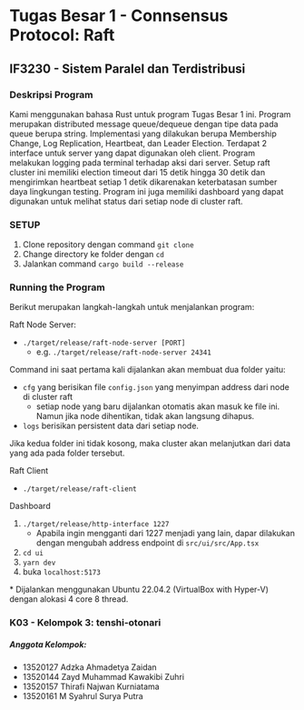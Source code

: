 # Tugas Besar 1 - Connsensus Protocol: Raft
## IF3230 - Sistem Paralel dan Terdistribusi
### Deskripsi Program
Kami menggunakan bahasa Rust untuk program Tugas Besar 1 ini. Program merupakan distributed message queue/dequeue dengan tipe data pada queue berupa string. Implementasi yang dilakukan berupa Membership Change, Log Replication, Heartbeat, dan Leader Election. Terdapat 2 interface untuk server yang dapat digunakan oleh client. Program melakukan logging pada terminal terhadap aksi dari server. Setup raft cluster ini memiliki election timeout dari 15 detik hingga 30 detik dan mengirimkan heartbeat setiap 1 detik dikarenakan keterbatasan sumber daya lingkungan testing. Program ini juga memiliki dashboard yang dapat digunakan untuk melihat status dari setiap node di cluster raft.
### SETUP
1. Clone repository dengan command `git clone`
2. Change directory ke folder dengan `cd`
3. Jalankan command `cargo build --release`

### Running the Program
Berikut merupakan langkah-langkah untuk menjalankan program:

Raft Node Server: 
- `./target/release/raft-node-server [PORT]`
  - e.g. `./target/release/raft-node-server 24341`

Command ini saat pertama kali dijalankan akan membuat dua folder yaitu:
- `cfg` yang berisikan file `config.json` yang menyimpan address dari node di cluster raft
  - setiap node yang baru dijalankan otomatis akan masuk ke file ini. Namun jika node dihentikan, tidak akan langsung dihapus.
- `logs` berisikan persistent data dari setiap node.

Jika kedua folder ini tidak kosong, maka cluster akan melanjutkan dari data yang ada pada folder tersebut.

Raft Client
- `./target/release/raft-client`

Dashboard
1. `./target/release/http-interface 1227`
    - Apabila ingin mengganti dari 1227 menjadi yang lain, dapar dilakukan dengan mengubah address endpoint di `src/ui/src/App.tsx`
2. `cd ui`
3. `yarn dev`
4. buka `localhost:5173`

\* Dijalankan menggunakan Ubuntu 22.04.2 (VirtualBox with Hyper-V) dengan alokasi 4 core 8 thread.

### K03 - Kelompok 3: tenshi-otonari
##### Anggota Kelompok:
- 13520127 Adzka Ahmadetya Zaidan
- 13520144 Zayd Muhammad Kawakibi Zuhri
- 13520157 Thirafi Najwan Kurniatama
- 13520161 M Syahrul Surya Putra
